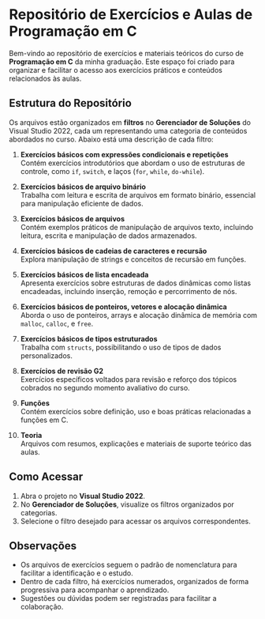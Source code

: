 # Repositório de Exercícios e Aulas de Programação em C

Bem-vindo ao repositório de exercícios e materiais teóricos do curso de **Programação em C** da minha graduação. Este espaço foi criado para organizar e facilitar o acesso aos exercícios práticos e conteúdos relacionados às aulas.

## Estrutura do Repositório

Os arquivos estão organizados em **filtros** no **Gerenciador de Soluções** do Visual Studio 2022, cada um representando uma categoria de conteúdos abordados no curso. Abaixo está uma descrição de cada filtro:

1. **Exercícios básicos com expressões condicionais e repetições**  
   Contém exercícios introdutórios que abordam o uso de estruturas de controle, como `if`, `switch`, e laços (`for`, `while`, `do-while`).

2. **Exercícios básicos de arquivo binário**  
   Trabalha com leitura e escrita de arquivos em formato binário, essencial para manipulação eficiente de dados.

3. **Exercícios básicos de arquivos**  
   Contém exemplos práticos de manipulação de arquivos texto, incluindo leitura, escrita e manipulação de dados armazenados.

4. **Exercícios básicos de cadeias de caracteres e recursão**  
   Explora manipulação de strings e conceitos de recursão em funções.

5. **Exercícios básicos de lista encadeada**  
   Apresenta exercícios sobre estruturas de dados dinâmicas como listas encadeadas, incluindo inserção, remoção e percorrimento de nós.

6. **Exercícios básicos de ponteiros, vetores e alocação dinâmica**  
   Aborda o uso de ponteiros, arrays e alocação dinâmica de memória com `malloc`, `calloc`, e `free`.

7. **Exercícios básicos de tipos estruturados**  
   Trabalha com `structs`, possibilitando o uso de tipos de dados personalizados.

8. **Exercícios de revisão G2**  
   Exercícios específicos voltados para revisão e reforço dos tópicos cobrados no segundo momento avaliativo do curso.

9. **Funções**  
   Contém exercícios sobre definição, uso e boas práticas relacionadas a funções em C.

10. **Teoria**  
    Arquivos com resumos, explicações e materiais de suporte teórico das aulas.

## Como Acessar

1. Abra o projeto no **Visual Studio 2022**.  
2. No **Gerenciador de Soluções**, visualize os filtros organizados por categorias.  
3. Selecione o filtro desejado para acessar os arquivos correspondentes.  

## Observações

- Os arquivos de exercícios seguem o padrão de nomenclatura para facilitar a identificação e o estudo.  
- Dentro de cada filtro, há exercícios numerados, organizados de forma progressiva para acompanhar o aprendizado.  
- Sugestões ou dúvidas podem ser registradas para facilitar a colaboração.

